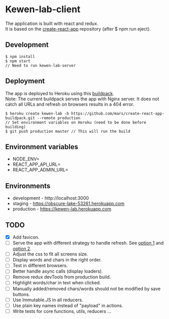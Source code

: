 # Kewen-lab-client
The application is built with react and redux.  
It is based on the [create-react-app](https://github.com/facebookincubator/create-react-app) repository (after $ npm run eject).

## Development
```
$ npm install
$ npm start
// Need to run kewen-lab-server
```

## Deployment
The app is deployed to Heroku using this [buildpack](https://github.com/mars/create-react-app-buildpack).  
Note: The current buildpack serves the app with Nginx server. It does not catch all URLs and refresh on browsers results in a 404 error.

```
$ heroku create kewen-lab -b https://github.com/mars/create-react-app-buildpack.git --remote production
// Set environment variables on Heroku (need to be done before building)
$ git push production master // This will run the build
```

## Environment variables
- NODE_ENV=
- REACT_APP_API_URL=
- REACT_APP_ADMIN_URL=

## Environments
- development - http://localhost:3000
- staging - https://obscure-lake-53261.herokuapp.com
- production - https://kewen-lab.herokuapp.com

## TODO
- [x] Add favicon.
- [ ] Serve the app with different strategy to handle refresh. See [option 1](https://github.com/facebookincubator/create-react-app/blob/master/packages/react-scripts/template/README.md#deployment) and [option 2](https://github.com/mars/heroku-cra-node).
- [ ] Adjust the css to fit all screens size.
- [ ] Display words and chars in the right order.
- [ ] Test in different browsers.
- [ ] Better handle async calls (display loaders).
- [ ] Remove redux devTools from production build.
- [ ] Highlight words/char in text when clicked.
- [ ] Manually added/removed chars/words should not be modified by save buttons.
- [ ] Use Immutable.JS in all reducers.
- [ ] Use plain key names instead of "payload" in actions.
- [ ] Write tests for core functions, utils, reducers ...
